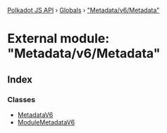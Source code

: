 [Polkadot JS API](../README.md) › [Globals](../globals.md) › ["Metadata/v6/Metadata"](_metadata_v6_metadata_.md)

# External module: "Metadata/v6/Metadata"

## Index

### Classes

* [MetadataV6](../classes/_metadata_v6_metadata_.metadatav6.md)
* [ModuleMetadataV6](../classes/_metadata_v6_metadata_.modulemetadatav6.md)
